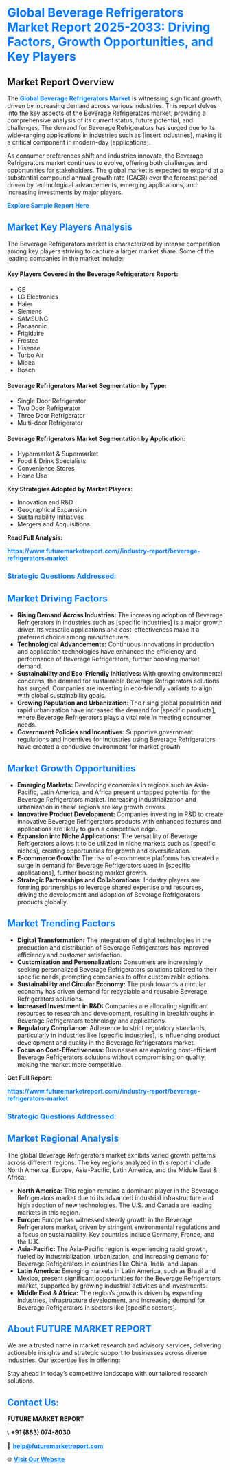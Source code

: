 <h1 style="color: #007BFF;">Global Beverage Refrigerators Market Report 2025-2033: Driving Factors, Growth Opportunities, and Key Players</h1>

<section id="overview">
<h2>Market Report Overview</h2>
<p>The <a href="https://www.futuremarketreport.com//industry-report/beverage-refrigerators-market" style="color: #007BFF; text-decoration: none;"><strong>Global Beverage Refrigerators Market</strong></a> is witnessing significant growth, driven by increasing demand across various industries. This report delves into the key aspects of the Beverage Refrigerators market, providing a comprehensive analysis of its current status, future potential, and challenges. The demand for Beverage Refrigerators has surged due to its wide-ranging applications in industries such as [insert industries], making it a critical component in modern-day [applications].</p>
<p>As consumer preferences shift and industries innovate, the Beverage Refrigerators market continues to evolve, offering both challenges and opportunities for stakeholders. The global market is expected to expand at a substantial compound annual growth rate (CAGR) over the forecast period, driven by technological advancements, emerging applications, and increasing investments by major players.</p>
</section>

<section id="overview">
<p><a href="https://www.futuremarketreport.com//request-sample/reportId=89040" style="color: #007BFF; text-decoration: none;"><strong>Explore Sample Report Here</strong></a></p>
</section>

<section id="key-players">
<h2 style="color: #007BFF;">Market Key Players Analysis</h2>
<p>The Beverage Refrigerators market is characterized by intense competition among key players striving to capture a larger market share. Some of the leading companies in the market include:</p>
<h4>Key Players Covered in the Beverage Refrigerators Report:</h4>
<ul><li>GE</li><li>LG Electronics</li><li>Haier</li><li>Siemens</li><li>SAMSUNG</li><li>Panasonic</li><li>Frigidaire</li><li>Frestec</li><li>Hisense</li><li>Turbo Air</li><li>Midea</li><li>Bosch</li></ul>
<h4>Beverage Refrigerators Market Segmentation by Type:</h4>
<ul><li>Single Door Refrigerator</li><li>Two Door Refrigerator</li><li>Three Door Refrigerator</li><li>Multi-door Refrigerator</li></ul>

<h4>Beverage Refrigerators Market Segmentation by Application:</h4>
<ul><li>Hypermarket &amp; Supermarket</li><li>Food &amp; Drink Specialists</li><li>Convenience Stores</li><li>Home Use</li></ul>
<p><strong>Key Strategies Adopted by Market Players:</strong></p>
<ul>
<li>Innovation and R&D</li>
<li>Geographical Expansion</li>
<li>Sustainability Initiatives</li>
<li>Mergers and Acquisitions</li>
</ul>
</section>

<section>
<p><strong>Read Full Analysis: </strong></p><a href="https://www.futuremarketreport.com//industry-report/beverage-refrigerators-market" style="color: #007BFF; text-decoration: none;"><strong>https://www.futuremarketreport.com//industry-report/beverage-refrigerators-market</strong></a>
<h3 style="color: #007BFF;">Strategic Questions Addressed:</h3>
</section>

<section id="driving-factors">
<h2 style="color: #007BFF;">Market Driving Factors</h2>
<ul>
<li><strong>Rising Demand Across Industries:</strong> The increasing adoption of Beverage Refrigerators in industries such as [specific industries] is a major growth driver. Its versatile applications and cost-effectiveness make it a preferred choice among manufacturers.</li>
<li><strong>Technological Advancements:</strong> Continuous innovations in production and application technologies have enhanced the efficiency and performance of Beverage Refrigerators, further boosting market demand.</li>
<li><strong>Sustainability and Eco-Friendly Initiatives:</strong> With growing environmental concerns, the demand for sustainable Beverage Refrigerators solutions has surged. Companies are investing in eco-friendly variants to align with global sustainability goals.</li>
<li><strong>Growing Population and Urbanization:</strong> The rising global population and rapid urbanization have increased the demand for [specific products], where Beverage Refrigerators plays a vital role in meeting consumer needs.</li>
<li><strong>Government Policies and Incentives:</strong> Supportive government regulations and incentives for industries using Beverage Refrigerators have created a conducive environment for market growth.</li>
</ul>
</section>

<section id="growth-opportunities">
<h2 style="color: #007BFF;">Market Growth Opportunities</h2>
<ul>
<li><strong>Emerging Markets:</strong> Developing economies in regions such as Asia-Pacific, Latin America, and Africa present untapped potential for the Beverage Refrigerators market. Increasing industrialization and urbanization in these regions are key growth drivers.</li>
<li><strong>Innovative Product Development:</strong> Companies investing in R&D to create innovative Beverage Refrigerators products with enhanced features and applications are likely to gain a competitive edge.</li>
<li><strong>Expansion into Niche Applications:</strong> The versatility of Beverage Refrigerators allows it to be utilized in niche markets such as [specific niches], creating opportunities for growth and diversification.</li>
<li><strong>E-commerce Growth:</strong> The rise of e-commerce platforms has created a surge in demand for Beverage Refrigerators used in [specific applications], further boosting market growth.</li>
<li><strong>Strategic Partnerships and Collaborations:</strong> Industry players are forming partnerships to leverage shared expertise and resources, driving the development and adoption of Beverage Refrigerators products globally.</li>
</ul>
</section>

<section id="trending-factors">
<h2 style="color: #007BFF;">Market Trending Factors</h2>
<ul>
<li><strong>Digital Transformation:</strong> The integration of digital technologies in the production and distribution of Beverage Refrigerators has improved efficiency and customer satisfaction.</li>
<li><strong>Customization and Personalization:</strong> Consumers are increasingly seeking personalized Beverage Refrigerators solutions tailored to their specific needs, prompting companies to offer customizable options.</li>
<li><strong>Sustainability and Circular Economy:</strong> The push towards a circular economy has driven demand for recyclable and reusable Beverage Refrigerators solutions.</li>
<li><strong>Increased Investment in R&D:</strong> Companies are allocating significant resources to research and development, resulting in breakthroughs in Beverage Refrigerators technology and applications.</li>
<li><strong>Regulatory Compliance:</strong> Adherence to strict regulatory standards, particularly in industries like [specific industries], is influencing product development and quality in the Beverage Refrigerators market.</li>
<li><strong>Focus on Cost-Effectiveness:</strong> Businesses are exploring cost-efficient Beverage Refrigerators solutions without compromising on quality, making the market more competitive.</li>
</ul>
</section>

<section>
<p><strong>Get Full Report: </strong></p><a href="https://www.futuremarketreport.com//industry-report/beverage-refrigerators-market" style="color: #007BFF; text-decoration: none;"><strong>https://www.futuremarketreport.com//industry-report/beverage-refrigerators-market</strong></a>
<h3 style="color: #007BFF;">Strategic Questions Addressed:</h3>
</section>


<section id="regional-analysis">
<h2 style="color: #007BFF;">Market Regional Analysis</h2>
<p>The global Beverage Refrigerators market exhibits varied growth patterns across different regions. The key regions analyzed in this report include North America, Europe, Asia-Pacific, Latin America, and the Middle East & Africa:</p>
<ul>
<li><strong>North America:</strong> This region remains a dominant player in the Beverage Refrigerators market due to its advanced industrial infrastructure and high adoption of new technologies. The U.S. and Canada are leading markets in this region.</li>
<li><strong>Europe:</strong> Europe has witnessed steady growth in the Beverage Refrigerators market, driven by stringent environmental regulations and a focus on sustainability. Key countries include Germany, France, and the U.K.</li>
<li><strong>Asia-Pacific:</strong> The Asia-Pacific region is experiencing rapid growth, fueled by industrialization, urbanization, and increasing demand for Beverage Refrigerators in countries like China, India, and Japan.</li>
<li><strong>Latin America:</strong> Emerging markets in Latin America, such as Brazil and Mexico, present significant opportunities for the Beverage Refrigerators market, supported by growing industrial activities and investments.</li>
<li><strong>Middle East & Africa:</strong> The region’s growth is driven by expanding industries, infrastructure development, and increasing demand for Beverage Refrigerators in sectors like [specific sectors].</li>
</ul>
</section>

<footer>
<h2 style="color: #007BFF;">About FUTURE MARKET REPORT</h2>
<p>We are a trusted name in market research and advisory services, delivering actionable insights and strategic support to businesses across diverse industries. Our expertise lies in offering:</p>

<p>Stay ahead in today’s competitive landscape with our tailored research solutions.</p>

<h2 style="color: #007BFF;">Contact Us:</h2>
<p><strong>FUTURE MARKET REPORT</strong></p>
<p>📞 <strong>+91 (883) 074-8030</strong></p>
<p>📧 <strong><a href="mailto:help@futuremarketreport.com" style="color: #007BFF;">help@futuremarketreport.com</a></strong></p>
<p>🌐 <strong><a href="https://www.futuremarketreport.com/" style="color: #007BFF;">Visit Our Website</a></strong></p>
</footer>
